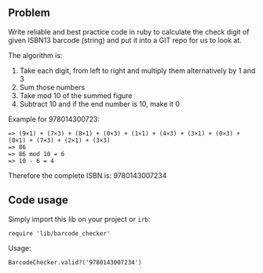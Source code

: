 ## Problem 
Write reliable and best practice code in ruby to calculate the check digit of given ISBN13 barcode (string) and put it into a GIT repo for us to look at.

The algorithm is:

1. Take each digit, from left to right and multiply them alternatively by 1 and 3
2. Sum those numbers
3. Take mod 10 of the summed figure
4. Subtract 10 and if the end number is 10, make it 0

Example for 978014300723:

```
=> (9×1) + (7×3) + (8×1) + (0×3) + (1×1) + (4×3) + (3×1) + (0×3) + (0×1) + (7×3) + (2×1) + (3×3)
=> 86
=> 86 mod 10 = 6
=> 10 - 6 = 4
```

Therefore the complete ISBN is: 9780143007234

## Code usage

Simply import this lib on your project or `irb`:
```
require 'lib/barcode_checker'
```

Usage:
```
BarcodeChecker.valid?('9780143007234')
```